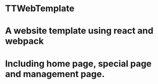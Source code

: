 # TTWebTemplate
# A website template using react and webpack
# Including home page, special page and management page.